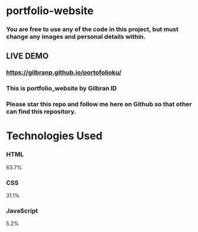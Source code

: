 # portfolio-website
### You are free to use any of the code in this project, but must change any images and personal details within.
## LIVE DEMO
### https://gilbranp.github.io/portofolioku/
### This is portfolio_website by Gilbran ID
### Please star this repo and follow me here on Github so that other can find this repository.

# Technologies Used

### HTML
63.7%
 
### CSS
31.1%
 
### JavaScript
5.2%
